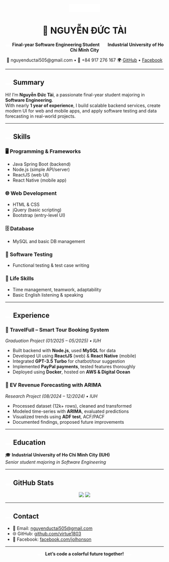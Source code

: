 <p align="center">
  <img src="assets/rainbow.svg" width="100" alt="Rainbow Icon"/>
</p>

<h1 src="assets/rainbow.svg" align="center">🌈 NGUYỄN ĐỨC TÀI</h1>
<p align="center">
  <img src="assets/rainbow.svg" width="18" /> <strong>Final-year Software Engineering Student</strong>  
  <img src="assets/rainbow.svg" width="18" /> <strong>Industrial University of Ho Chi Minh City</strong>
</p>

<p align="center">
  📧 nguyenductai505@gmail.com • 📱 +84 917 276 167  
  🌍 <a href="https://github.com/virtue1803">GitHub</a> • <a href="https://www.facebook.com/jolhonson">Facebook</a>
</p>

---

## <img src="assets/rainbow.svg" width="20" /> Summary

Hi! I’m **Nguyễn Đức Tài**, a passionate final-year student majoring in **Software Engineering**.  
With nearly **1 year of experience**, I build scalable backend services, create modern UI for web and mobile apps, and apply software testing and data forecasting in real-world projects.

---

## <img src="assets/rainbow.svg" width="20" /> Skills

### 🖥 Programming & Frameworks
- Java Spring Boot (backend)
- Node.js (simple API/server)
- ReactJS (web UI)
- React Native (mobile app)

### 🌐 Web Development
- HTML & CSS
- jQuery (basic scripting)
- Bootstrap (entry-level UI)

### 🗄️ Database
- MySQL and basic DB management

### 🧪 Software Testing
- Functional testing & test case writing

### 🧠 Life Skills
- Time management, teamwork, adaptability
- Basic English listening & speaking

---

## <img src="assets/rainbow.svg" width="20" /> Experience

### 🧳 TravelFull – Smart Tour Booking System  
<em>Graduation Project (01/2025 – 05/2025) • IUH</em>
- Built backend with **Node.js**, used **MySQL** for data
- Developed UI using **ReactJS** (web) & **React Native** (mobile)
- Integrated **GPT-3.5 Turbo** for chatbot/tour suggestion
- Implemented **PayPal payments**, tested features thoroughly
- Deployed using **Docker**, hosted on **AWS & Digital Ocean**

### 🚗 EV Revenue Forecasting with ARIMA  
<em>Research Project (08/2024 – 12/2024) • IUH</em>
- Processed dataset (12k+ rows), cleaned and transformed
- Modeled time-series with **ARIMA**, evaluated predictions
- Visualized trends using **ADF test**, ACF/PACF
- Documented findings, proposed future improvements

---

## <img src="assets/rainbow.svg" width="20" /> Education

🎓 **Industrial University of Ho Chi Minh City (IUH)**  
*Senior student majoring in Software Engineering*

---

## <img src="assets/rainbow.svg" width="20" /> GitHub Stats

<p align="center">
  <img src="https://github-readme-stats.vercel.app/api?username=virtue1803&show_icons=true&theme=radical" height="160" />
  <img src="https://github-readme-stats.vercel.app/api/top-langs/?username=virtue1803&layout=compact&theme=radical" height="160" />
</p>

---

## <img src="assets/rainbow.svg" width="20" /> Contact

- 📧 Email: [nguyenductai505@gmail.com](mailto:nguyenductai505@gmail.com)  
- 🌐 GitHub: [github.com/virtue1803](https://github.com/virtue1803)  
- 📘 Facebook: [facebook.com/jolhonson](https://facebook.com/jolhonson)

---

<p align="center">
  <img src="assets/rainbow.svg" width="20" />
  <strong>Let’s code a colorful future together!</strong>
  <img src="assets/rainbow.svg" width="20" />
</p>
